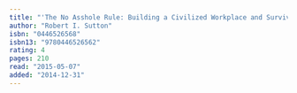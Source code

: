 ```yaml
---
title: "'The No Asshole Rule: Building a Civilized Workplace and Surviving One That Isn''t'"
author: "Robert I. Sutton"
isbn: "0446526568"
isbn13: "9780446526562"
rating: 4
pages: 210
read: "2015-05-07"
added: "2014-12-31"
---
```


